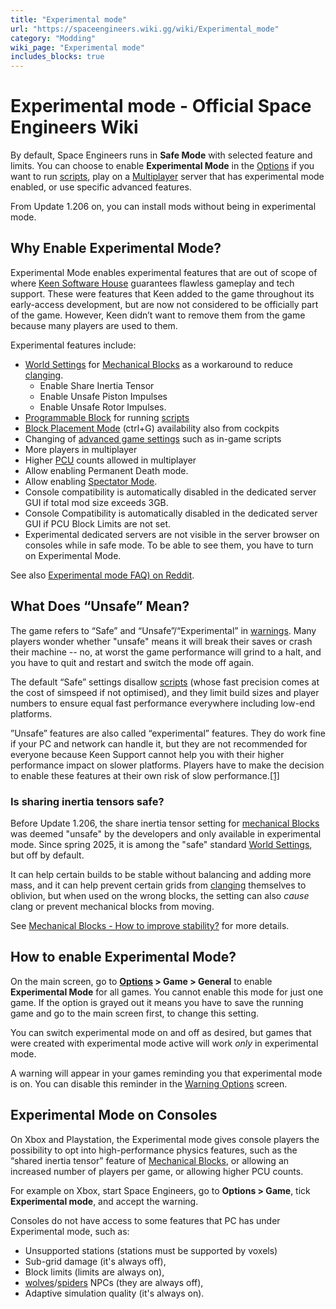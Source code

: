 ```yaml
---
title: "Experimental mode"
url: "https://spaceengineers.wiki.gg/wiki/Experimental_mode"
category: "Modding"
wiki_page: "Experimental mode"
includes_blocks: true
---
```


# Experimental mode - Official Space Engineers Wiki

By default, Space Engineers runs in **Safe Mode** with selected feature and limits. You can choose to enable **Experimental Mode** in the [Options](https://spaceengineers.wiki.gg/wiki/Options "Options") if you want to run [scripts](https://spaceengineers.wiki.gg/wiki/Scripting "Scripting"), play on a [Multiplayer](https://spaceengineers.wiki.gg/wiki/Multiplayer "Multiplayer") server that has experimental mode enabled, or use specific advanced features.

From Update 1.206 on, you can install mods without being in experimental mode.

## Why Enable Experimental Mode?

Experimental Mode enables experimental features that are out of scope of where [Keen Software House](https://spaceengineers.wiki.gg/wiki/Keen_Software_House "Keen Software House") guarantees flawless gameplay and tech support. These were features that Keen added to the game throughout its early-access development, but are now not considered to be officially part of the game. However, Keen didn’t want to remove them from the game because many players are used to them.

Experimental features include:

*   [World Settings](https://spaceengineers.wiki.gg/wiki/World_Settings "World Settings") for [Mechanical Blocks](https://spaceengineers.wiki.gg/wiki/Mechanical_Blocks "Mechanical Blocks") as a workaround to reduce [clanging](https://spaceengineers.wiki.gg/wiki/Clang "Clang").
    *   Enable Share Inertia Tensor
    *   Enable Unsafe Piston Impulses
    *   Enable Unsafe Rotor Impulses.
*   [Programmable Block](https://spaceengineers.wiki.gg/wiki/Programmable_Block "Programmable Block") for running [scripts](https://spaceengineers.wiki.gg/wiki/Scripting "Scripting")
*   [Block Placement Mode](https://spaceengineers.wiki.gg/wiki/Block_Placement_Mode "Block Placement Mode") (ctrl+G) availability also from cockpits
*   Changing of [advanced game settings](https://spaceengineers.wiki.gg/wiki/World_Settings "World Settings") such as in-game scripts
*   More players in multiplayer
*   Higher [PCU](https://spaceengineers.wiki.gg/wiki/PCU "PCU") counts allowed in multiplayer
*   Allow enabling Permanent Death mode.
*   Allow enabling [Spectator Mode](https://spaceengineers.wiki.gg/wiki/Spectator_Mode "Spectator Mode").
*   Console compatibility is automatically disabled in the dedicated server GUI if total mod size exceeds 3GB.
*   Console Compatibility is automatically disabled in the dedicated server GUI if PCU Block Limits are not set.
*   Experimental dedicated servers are not visible in the server browser on consoles while in safe mode. To be able to see them, you have to turn on Experimental Mode.

See also [Experimental mode FAQ) on Reddit](https://www.reddit.com/r/spaceengineers/wiki/experimental/).

## What Does “Unsafe” Mean?

The game refers to “Safe” and “Unsafe”/“Experimental” in [warnings](https://spaceengineers.wiki.gg/wiki/Warning_Options "Warning Options"). Many players wonder whether "unsafe" means it will break their saves or crash their machine -- no, at worst the game performance will grind to a halt, and you have to quit and restart and switch the mode off again.

The default “Safe” settings disallow [scripts](https://spaceengineers.wiki.gg/wiki/Scripts "Scripts") (whose fast precision comes at the cost of simspeed if not optimised), and they limit build sizes and player numbers to ensure equal fast performance everywhere including low-end platforms.

”Unsafe” features are also called “experimental” features. They do work fine if your PC and network can handle it, but they are not recommended for everyone because Keen Support cannot help you with their higher performance impact on slower platforms. Players have to make the decision to enable these features at their own risk of slow performance.[\[1\]](#cite_note-1)

### Is sharing inertia tensors safe?

Before Update 1.206, the share inertia tensor setting for [mechanical Blocks](https://spaceengineers.wiki.gg/wiki/Mechanical_Blocks "Mechanical Blocks") was deemed "unsafe" by the developers and only available in experimental mode. Since spring 2025, it is among the "safe" standard [World Settings](https://spaceengineers.wiki.gg/wiki/World_Settings "World Settings"), but off by default.

It can help certain builds to be stable without balancing and adding more mass, and it can help prevent certain grids from [clanging](https://spaceengineers.wiki.gg/wiki/Clang "Clang") themselves to oblivion, but when used on the wrong blocks, the setting can also _cause_ clang or prevent mechanical blocks from moving.

See [Mechanical Blocks - How to improve stability?](https://spaceengineers.wiki.gg/wiki/Mechanical_Blocks#How_to_Improve_Stability? "Mechanical Blocks") for more details.

## How to enable Experimental Mode?

On the main screen, go to **[Options](https://spaceengineers.wiki.gg/wiki/Options "Options") > Game > General** to enable **Experimental Mode** for all games. You cannot enable this mode for just one game. If the option is grayed out it means you have to save the running game and go to the main screen first, to change this setting.

You can switch experimental mode on and off as desired, but games that were created with experimental mode active will work _only_ in experimental mode.

A warning will appear in your games reminding you that experimental mode is on. You can disable this reminder in the [Warning Options](https://spaceengineers.wiki.gg/wiki/Warning_Options "Warning Options") screen.

## Experimental Mode on Consoles

On Xbox and Playstation, the Experimental mode gives console players the possibility to opt into high-performance physics features, such as the “shared inertia tensor” feature of [Mechanical Blocks](https://spaceengineers.wiki.gg/wiki/Mechanical_Blocks "Mechanical Blocks"), or allowing an increased number of players per game, or allowing higher PCU counts.

For example on Xbox, start Space Engineers, go to **Options > Game**, tick **Experimental mode**, and accept the warning.

Consoles do not have access to some features that PC has under Experimental mode, such as:

*   Unsupported stations (stations must be supported by voxels)
*   Sub-grid damage (it's always off),
*   Block limits (limits are always on),
*   [wolves](https://spaceengineers.wiki.gg/wiki/Cyberhounds "Cyberhounds")/[spiders](https://spaceengineers.wiki.gg/wiki/Sabiroids "Sabiroids") NPCs (they are always off),
*   Adaptive simulation quality (it's always on).
